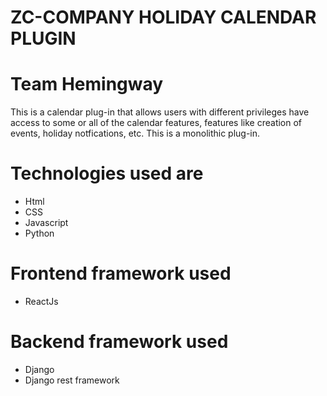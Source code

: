 # ZC-COMPANY HOLIDAY CALENDAR PLUGIN
# Team Hemingway
This is a calendar plug-in that allows users with different privileges have access to some or all of the calendar features, features like creation of events, holiday notfications, etc.
This is a monolithic plug-in.

# Technologies used are
* Html
* CSS
* Javascript
* Python

# Frontend framework used
* ReactJs

# Backend framework used
* Django
* Django rest framework
